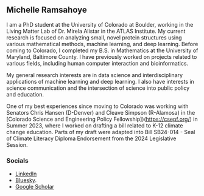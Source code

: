 ## Michelle Ramsahoye

I am a PhD student at the University of Colorado at Boulder, working in the Living Matter Lab of Dr. Mirela Alistar in the ATLAS Institute. My current research is focused on analyzing small, novel protein structures using various mathematical methods, machine learning, and deep learning. Before coming to Colorado, I completed my B.S. in Mathematics at the University of Maryland, Baltimore County. I have previously worked on projects related to various fields, including human computer interaction and bioinformatics.

My general research interests are in data science and interdisciplinary applications of machine learning and deep learning. I also have interests in science communication and the intersection of science into public policy and education.

One of my best experiences since moving to Colorado was working with Senators Chris Hansen (D-Denver) and Cleave Simpson (R-Alamosa) in the [Colorado Science and Engineering Policy Fellowship])(https://csepf.org/) in Summer 2023, where I worked on drafting a bill related to K-12 climate change education. Parts of my draft were adapted into Bill SB24-014 - Seal of Climate Literacy Diploma Endorsement from the 2024 Legislative Session.

### Socials
- [LinkedIn](https://www.linkedin.com/in/michelleramsahoye/)
- [Bluesky]([https://pages.github.com/](https://bsky.app/profile/lusnu.bsky.social)).
- [Google Scholar](https://scholar.google.com/citations?user=pHODSSAAAAAJ&hl=en)
  
